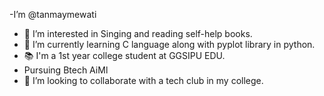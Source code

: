 -I’m @tanmaymewati
- 👀 I’m interested in Singing and reading self-help books. 
- 🌱 I’m currently learning C language along with pyplot library in python.
- 📚 I'm a 1st year college student at GGSIPU EDU.
- Pursuing Btech AiMl
- 💞️ I’m looking to collaborate with a tech club in my college. 
